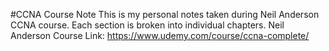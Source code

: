 #CCNA Course Note
This is my personal notes taken during Neil Anderson CCNA course. Each section is broken into individual chapters.
Neil Anderson Course Link: https://www.udemy.com/course/ccna-complete/ 
